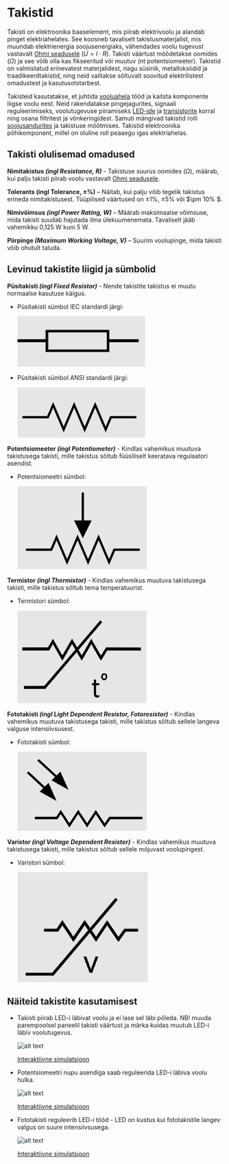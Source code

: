 # Takistid
Takisti on elektroonika baaselement, mis piirab elektrivoolu ja alandab pinget elektriahelates. See koosneb tavaliselt takistusmaterjalist, mis muundab elektrienergia soojusenergiaks, vähendades voolu tugevust vastavalt [Ohmi seadusele](https://github.com/nullyks/Arduino-fyysika-p6hiteadmised/blob/main/materjalid/1_Ohmi_seadus.md) $(U = I \cdot R)$. Takisti väärtust mõõdetakse oomides ($\Omega$) ja see võib olla kas fikseeritud või muutuv (nt potentsiomeeter). Takistid on valmistatud erinevatest materjalidest, nagu süsinik, metalloksiidid ja traadikeerdtakistid, ning neid valitakse sõltuvalt soovitud elektrilistest omadustest ja kasutusotstarbest.

Takisteid kasutatakse, et juhtida [vooluahela](https://github.com/nullyks/Arduino_fyysika_p6hiteadmised/blob/main/materjalid/3_vooluahelad.md) tööd ja kaitsta komponente liigse voolu eest. Neid rakendatakse pingejagurites, signaali reguleerimiseks, voolutugevuse piiramiseks [LED-ide](1_takistid.md) ja [transistorite](3_transistorid.md) korral ning osana filtritest ja võnkeringidest. Samuti mängivad takistid rolli [soojusandurites](https://github.com/nullyks/Arduino-erinevad-andurid/blob/main/materjalid/2_TMP36_temperatuuriandur.md) ja takistuse mõõtmises. Takistid elektroonika põhikomponent, millel on oluline roll peaaegu igas elektriahelas.

## Takisti olulisemad omadused

**Nimitakistus *(ingl Resistance, R)*** - Takistuse suurus oomides ($\Omega$),  määrab, kui palju takisti piirab voolu vastavalt [Ohmi seadusele](https://github.com/nullyks/Arduino-fyysika-p6hiteadmised/blob/main/materjalid/1_Ohmi_seadus.md).

**Tolerants (ingl Tolerance, $\pm$%)** – Näitab, kui palju võib tegelik takistus erineda nimitakistusest. Tüüpilised väärtused on $\pm1\%$, $\pm 5\%$ või $\pm 10\% $.

**Nimivõimsus *(ingl Power Rating, W)*** – Määrab maksimaalse võimsuse, mida takisti suudab hajutada ilma ülekuumenemata. Tavaliselt jääb vahemikku 0,125 W kuni 5 W.

**Piirpinge *(Maximum Working Voltage, V)*** – Suurim voolupinge, mida takisti võib ohutult taluda.

## Levinud takistite liigid ja sümbolid

**Püsitakisti *(ingl Fixed Resistor)*** - Nende takistite takistus ei muutu normaalse kasutuse käigus.


* Püsitakisti sümbol IEC standardi järgi:

    ![IEC takisti](meedia/IEC_takisti.png)
* Püsitakisti sümbol ANSI standardi järgi:

    ![ANSI takisti](meedia/ANSI_takisti.png)

**Potentsiomeeter *(ingl Potentiometer)*** - Kindlas vahemikus muutuva takistusega takisti, mille takistus sõltub füüsiliselt keeratava regulaatori asendist.

* Potentsiomeetri sümbol:
    
    ![alt text](meedia/ANSI_pot.png)

**Termistor *(ingl Thermistor)*** - Kindlas vahemikus muutuva takistusega takisti, mille takistus sõltub tema temperatuurist.

* Termistori sümbol:

    ![alt text](meedia/ANSI_termistor.png)    

**Fototakisti *(ingl Light Dependent Resistor, Fotoresistor)*** - Kindlas vahemikus muutuva takistusega takisti, mille takistus sõltub sellele langeva valguse intensiivsusest.

* Fototakisti sümbol:

    ![alt text](meedia/ANSI_LDR.png)

**Varistor *(ingl Voltage Dependent Resistor)*** - Kindlas vahemikus muutuva takistusega takisti, mille takistus sõltub sellele mõjuvast voolupingest.

* Varistori sümbol:

    ![alt text](meedia/ANSI_varistor.png)


## Näiteid takistite kasutamisest

* Takisti piirab LED-i läbivat voolu ja ei lase sel läbi põleda. NB! muuda parempoolsel paneelil takisti väärtust ja märka kuidas muutub LED-i läbiv voolutugevus.

    ![alt text](meedia/takisti_näide1png.png)

    [Interaktiivne simulatsioon](https://www.falstad.com/circuit/circuitjs.html?ctz=CQAgjCAMB0l3BWcMBMcUHYMGZIA4UA2ATmIxAUgpABZsKBTAWjDACgAlKEFPPEJniq9+VKjSpIxUaAjYAnbiPC8efbhJiE2YQihX9lKCWsMgAJgwBmAQwCuAGwAuTBw3PhuY2OwDmPE2VsQkN1MTYJelZ9NENAjH1hAH1CGiTIJIAPMEhsXGwksGgMQmwMHIQUXFy8YkIMdNh8SAw8QkgEVuw8MBoEBDwkliSUEaTsNm7PADEIKggcuAEIABUbAGsASwBnJztttiA)

* Potentsiomeetri nupu asendiga saab reguleerida LED-i läbiva voolu hulka.

    ![alt text](meedia/takisti_näide2.png)
    
    [Interaktiivne simulatsioon](https://www.falstad.com/circuit/circuitjs.html?ctz=CQAgjCAMB0l3BWcMBMcUHYMGZIA4UA2ATmIxAUgpABZsKBTAWjDACgAlcMFENPWgP5QRNKkiqToCNmEK8UKGnzF8lIbAgUgAJgwBmAQwCuAGwAuTUwx3gRUyOwDma5ZoXqac+2xfZshHz4tHBBApKyGMqsCsH+gUpUEGDwUNA0xI7w2TnKHAwAzgCWBeaGAHYAxgxsYvSJfBi8AQLxImAA+oQ0HZAdAB4p-pDYHWDQhASQKNhikF64eAG9sCM0GDyETTjEJFEYHSwdKGMd2GxAA)

* Fototakisti reguleerib LED-i tööd - LED on kustus kui fototakistile langev valgus on suure intensiivsusega.

    ![alt text](meedia/takisti_näide3.png)
    
    [Interaktiivne simulatsioon](https://www.falstad.com/circuit/circuitjs.html?ctz=CQAgjCAMB0l3BWcMBMcUHYMGZIA4UA2ATmIxAUgpABZsKBTAWjDACgAlcMFENPWgP5QRNKkiqToCNgCduvYSjF98I3HDbYMNPiuHYEitVNKQw8S5YgAZAJYBzABYAXADoBnAEKzHrgHYMHh5sYISK+mrKVNhofCAAJgwAZgCGAK4ANi5MmQwJ4CJS5nJ6MXHRtHAiFpBsDmVVVJU0hLqS9SCGxgI0YaoCHUA)